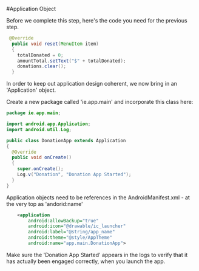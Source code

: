 #Application Object

Before we complete this step, here's the code you need for the previous step.

~~~java
 @Override
  public void reset(MenuItem item)
  {
    totalDonated = 0;
    amountTotal.setText("$" + totalDonated);
    donations.clear();
  }
~~~

In order to keep out application design coherent, we now bring in an 'Application' object.

Create a new package called 'ie.app.main' and incorporate this class here:

~~~java
package ie.app.main;

import android.app.Application;
import android.util.Log;

public class DonationApp extends Application
{
  @Override
  public void onCreate()
  {
    super.onCreate();
    Log.v("Donation", "Donation App Started");
  }
}
~~~

Application objects need to be references in the AndroidManifest.xml - at the very top as 'andorid:name'

~~~xml
    <application
        android:allowBackup="true"
        android:icon="@drawable/ic_launcher"
        android:label="@string/app_name"
        android:theme="@style/AppTheme" 
        android:name="app.main.DonationApp">
~~~

Make sure the 'Donation App Started' appears in the logs to verify that it has actually been engaged correctly, when you launch the app.


